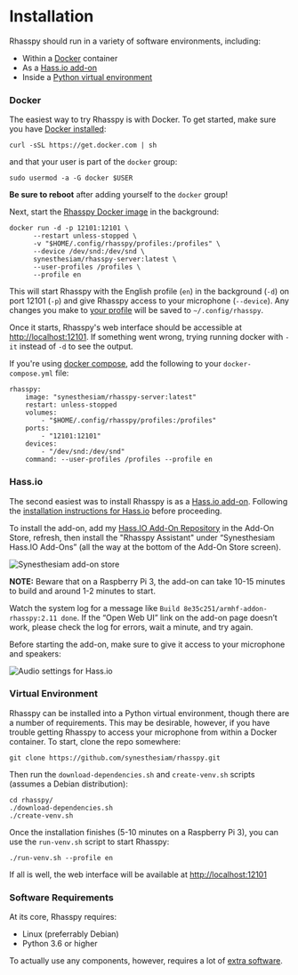 # Installation

Rhasspy should run in a variety of software environments, including:

* Within a [Docker](https://www.docker.com/) container
* As a [Hass.io add-on](https://www.home-assistant.io/addons/)
* Inside a [Python virtual environment](https://docs.python-guide.org/dev/virtualenvs/)

### Docker

The easiest way to try Rhasspy is with Docker. To get started, make sure you have [Docker installed](https://docs.docker.com/install/):

    curl -sSL https://get.docker.com | sh
    
and that your user is part of the `docker` group:

    sudo usermod -a -G docker $USER
    
**Be sure to reboot** after adding yourself to the `docker` group!

Next, start the [Rhasspy Docker image](https://hub.docker.com/r/synesthesiam/rhasspy-server) in the background:

    docker run -d -p 12101:12101 \
          --restart unless-stopped \
          -v "$HOME/.config/rhasspy/profiles:/profiles" \
          --device /dev/snd:/dev/snd \
          synesthesiam/rhasspy-server:latest \
          --user-profiles /profiles \
          --profile en
          
This will start Rhasspy with the English profile (`en`) in the background (`-d`) on port 12101 (`-p`) and give Rhasspy access to your microphone (`--device`). Any changes you make to [your profile](profiles.md) will be saved to `~/.config/rhasspy`.
          
Once it starts, Rhasspy's web interface should be accessible at [http://localhost:12101](http://localhost:12101). If something went wrong, trying running docker with `-it` instead of `-d` to see the output.

If you're using [docker compose](https://docs.docker.com/compose/), add the following to your `docker-compose.yml` file:

    rhasspy:
        image: "synesthesiam/rhasspy-server:latest"
        restart: unless-stopped
        volumes:
            - "$HOME/.config/rhasspy/profiles:/profiles"
        ports:
            - "12101:12101"
        devices:
            - "/dev/snd:/dev/snd"
        command: --user-profiles /profiles --profile en

### Hass.io

The second easiest was to install Rhasspy is as a [Hass.io add-on](https://www.home-assistant.io/addons/). Following the [installation instructions for Hass.io](https://www.home-assistant.io/hassio/installation/) before proceeding.

To install the add-on, add my [Hass.IO Add-On Repository](https://github.com/synesthesiam/hassio-addons) in the Add-On Store, refresh, then install the "Rhasspy Assistant" under “Synesthesiam Hass.IO Add-Ons” (all the way at the bottom of the Add-On Store screen).

![Synesthesiam add-on store](img/hass-io-store.png)

**NOTE:** Beware that on a Raspberry Pi 3, the add-on can take 10-15 minutes to build and around 1-2 minutes to start.

Watch the system log for a message like `Build 8e35c251/armhf-addon-rhasspy:2.11 done`. If the “Open Web UI” link on the add-on page doesn’t work, please check the log for errors, wait a minute, and try again.

Before starting the add-on, make sure to give it access to your microphone and speakers:

![Audio settings for Hass.io](img/hass-io-audio.png)


### Virtual Environment

Rhasspy can be installed into a Python virtual environment, though there are a number of requirements. This may be desirable, however, if you have trouble getting Rhasspy to access your microphone from within a Docker container. To start, clone the repo somewhere:

    git clone https://github.com/synesthesiam/rhasspy.git
    
Then run the `download-dependencies.sh` and `create-venv.sh` scripts (assumes a Debian distribution):

    cd rhasspy/
    ./download-dependencies.sh
    ./create-venv.sh
    
Once the installation finishes (5-10 minutes on a Raspberry Pi 3), you can use the `run-venv.sh` script to start Rhasspy:

    ./run-venv.sh --profile en
    
If all is well, the web interface will be available at [http://localhost:12101](http://localhost:12101)

### Software Requirements

At its core, Rhasspy requires:

* Linux (preferrably Debian)
* Python 3.6 or higher

To actually use any components, however, requires a lot of [extra software](about.md#supporting-tools).
